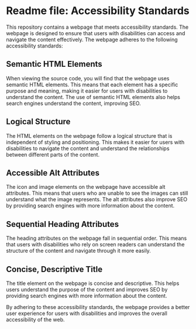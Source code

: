 # Readme file: Accessibility Standards
This repository contains a webpage that meets accessibility standards. The webpage is designed to ensure that users with disabilities can access and navigate the content effectively. The webpage adheres to the following accessibility standards:

## Semantic HTML Elements
When viewing the source code, you will find that the webpage uses semantic HTML elements. This means that each element has a specific purpose and meaning, making it easier for users with disabilities to understand the content. The use of semantic HTML elements also helps search engines understand the content, improving SEO.

## Logical Structure
The HTML elements on the webpage follow a logical structure that is independent of styling and positioning. This makes it easier for users with disabilities to navigate the content and understand the relationships between different parts of the content.

## Accessible Alt Attributes
The icon and image elements on the webpage have accessible alt attributes. This means that users who are unable to see the images can still understand what the image represents. The alt attributes also improve SEO by providing search engines with more information about the content.

## Sequential Heading Attributes
The heading attributes on the webpage fall in sequential order. This means that users with disabilities who rely on screen readers can understand the structure of the content and navigate through it more easily.

## Concise, Descriptive Title
The title element on the webpage is concise and descriptive. This helps users understand the purpose of the content and improves SEO by providing search engines with more information about the content.

By adhering to these accessibility standards, the webpage provides a better user experience for users with disabilities and improves the overall accessibility of the web.
